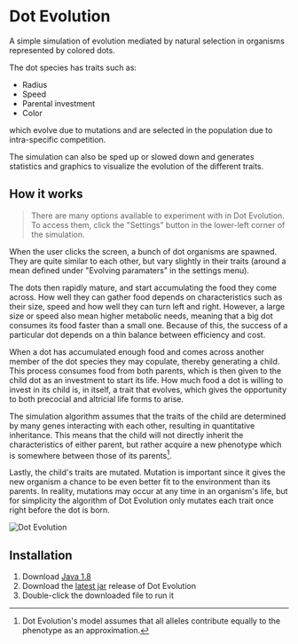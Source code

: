 # Dot Evolution

A simple simulation of evolution mediated by natural selection in organisms represented by colored dots.

The dot species has traits such as:

- Radius
- Speed
- Parental investment
- Color

which evolve due to mutations and are selected in the population due to intra-specific competition.

The simulation can also be sped up or slowed down and generates statistics and graphics to visualize the evolution of the different traits.

## How it works

> There are many options available to experiment with in Dot Evolution. To access them, click the "Settings" button in the lower-left corner of the simulation.

When the user clicks the screen, a bunch of dot organisms are spawned. They are quite similar to each other, but vary slightly in their traits (around a mean defined under "Evolving paramaters" in the settings menu).

The dots then rapidly mature, and start accumulating the food they come across. How well they can gather food depends on characteristics such as their size, speed and how well they can turn left and right. However, a large size or speed also mean higher metabolic needs, meaning that a big dot consumes its food faster than a small one. Because of this, the success of a particular dot depends on a thin balance between efficiency and cost.

When a dot has accumulated enough food and comes across another member of the dot species they may copulate, thereby generating a child. This process consumes food from both parents, which is then given to the child dot as an investment to start its life. How much food a dot is willing to invest in its child is, in itself, a trait that evolves, which gives the opportunity to both precocial and altricial life forms to arise.

The simulation algorithm assumes that the traits of the child are determined by many genes interacting with each other, resulting in quantitative inheritance. This means that the child will not directly inherit the characteristics of either parent, but rather acquire a new phenotype which is somewhere between those of its parents[^1].

Lastly, the child's traits are mutated. Mutation is important since it gives the new organism a chance to be even better fit to the environment than its parents. In reality, mutations may occur at any time in an organism's life, but for simplicity the algorithm of Dot Evolution only mutates each trait once right before the dot is born.

![Dot Evolution](https://i.imgur.com/1qOepSD.png)

[^1]: Dot Evolution's model assumes that all alleles contribute equally to the phenotype as an approximation.

## Installation

1. Download [Java 1.8](https://www.java.com/download/ie_manual.jsp?)
2. Download the [latest jar](https://github.com/aleferna12/DotEvolution/releases/download/v1.0/DotEvolution.jar) release of Dot Evolution
3. Double-click the downloaded file to run it
